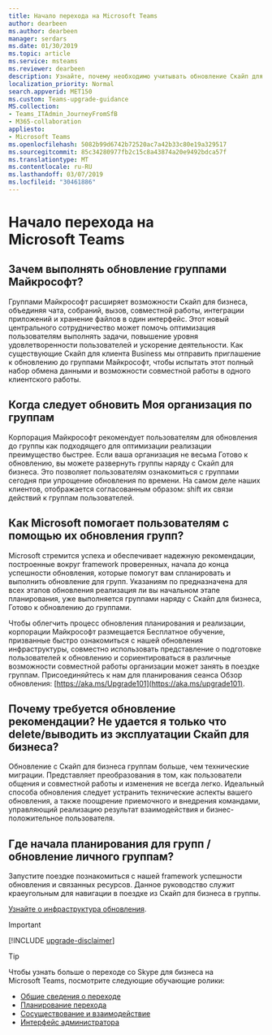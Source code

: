 ```yaml
---
title: Начало перехода на Microsoft Teams
author: dearbeen
ms.author: dearbeen
manager: serdars
ms.date: 01/30/2019
ms.topic: article
ms.service: msteams
ms.reviewer: dearbeen
description: Узнайте, почему необходимо учитывать обновление Скайп для бизнеса группами Майкрософт.
localization_priority: Normal
search.appverid: MET150
ms.custom: Teams-upgrade-guidance
MS.collection:
- Teams_ITAdmin_JourneyFromSfB
- M365-collaboration
appliesto:
- Microsoft Teams
ms.openlocfilehash: 5082b99d6742b72520ac7a42b33c80e19a329517
ms.sourcegitcommit: 85c34280977fb2c15c8a43874a20e9492bdca57f
ms.translationtype: MT
ms.contentlocale: ru-RU
ms.lasthandoff: 03/07/2019
ms.locfileid: "30461886"
---
```

# <a name="getting-started-with-your-microsoft-teams-upgrade"></a>Начало перехода на Microsoft Teams

## <a name="why-upgrade-to-microsoft-teams"></a>Зачем выполнять обновление группами Майкрософт?

Группами Майкрософт расширяет возможности Скайп для бизнеса, объединяя чата, собраний, вызов, совместной работы, интеграции приложений и хранение файлов в один интерфейс. Этот новый центрального сотрудничество может помочь оптимизация пользователям выполнять задачи, повышение уровня удовлетворенности пользователей и ускорение деятельности. Как существующие Скайп для клиента Business мы отправить приглашение к обновлению до группами Майкрософт, чтобы испытать этот полный набор обмена данными и возможности совместной работы в одного клиентского работы.

## <a name="when-should-my-organization-upgrade-to-teams"></a>Когда следует обновить Моя организация по группам

Корпорация Майкрософт рекомендует пользователям для обновления до группы как подходящего для оптимизации реализации преимущество быстрее. Если ваша организация не весьма Готово к обновлению, вы можете развернуть группы наряду с Скайп для бизнеса. Это позволяет пользователям ознакомиться с группами сегодня при упрощение обновления по времени. На самом деле наших клиентов, отображается согласованным образом: shift их связи действий к группам пользователей.
 
## <a name="how-is-microsoft-helping-customers-with-their-upgrade-to-teams"></a>Как Microsoft помогает пользователям с помощью их обновления групп? 

Microsoft стремится успеха и обеспечивает надежную рекомендации, построенные вокруг framework проверенных, начала до конца успешности обновления, которые помогут вам спланировать и выполнить обновление для групп. Указаниям по предназначена для всех этапов обновления реализация ли вы начальном этапе планирования, уже выполняется группами наряду с Скайп для бизнеса, Готово к обновлению до группами.

Чтобы облегчить процесс обновления планирования и реализации, корпорации Майкрософт размещается Бесплатное обучение, призванные быстро ознакомиться с нашей обновления инфраструктуры, совместно использовать представление о подготовке пользователей к обновлению и сориентироваться в различные возможности совместной работы организации может занять в поездке группам. Присоединяйтесь к нам для планирования сеанса Обзор обновления: [https://aka.ms/Upgrade101](https://aka.ms/upgrade101).
 
## <a name="why-do-i-need-upgrade-guidance-cant-i-just-deletedecommission-skype-for-business"></a>Почему требуется обновление рекомендации? Не удается я только что delete/выводить из эксплуатации Скайп для бизнеса? 

Обновление с Скайп для бизнеса группам больше, чем технические миграции. Представляет преобразования в том, как пользователи общения и совместной работы и изменения не всегда легко. Идеальный способа обновления следует устранить технические аспекты вашего обновления, а также поощрение приемочного и внедрения командами, управляющий реализацию результат взаимодействия и бизнес-положительное пользователя. 

## <a name="where-do-i-start-planning-for-teamsmy-upgrade-to-teams"></a>Где начала планирования для групп / обновление личного группам? 

Запустите поездке познакомиться с нашей framework успешности обновления и связанных ресурсов. Данное руководство служит краеугольным для навигации в поездке из Скайп для бизнеса в группы.

[Узнайте о инфраструктура обновления](upgrade-framework.md).

> [!IMPORTANT]
> [!INCLUDE [upgrade-disclaimer](includes/upgrade-disclaimer.md)]

> [!Tip]
> Чтобы узнать больше о переходе со Skype для бизнеса на Microsoft Teams, посмотрите следующие обучающие ролики:
> - [Общие сведения о переходе](https://aka.ms/teams-upgrade-intro)
> - [Планирование перехода](https://aka.ms/teams-upgrade-plan)
> - [Сосуществование и взаимодействие](https://aka.ms/teams-upgrade-coexistence-interop)
> - [Интерфейс администратора](https://aka.ms/teams-upgrade-admin)
